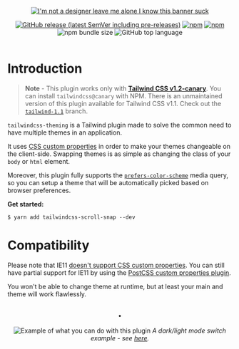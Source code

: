 <p align="center">
  <a href="#"><img alt="I'm not a designer leave me alone I know this banner suck" src="docs/assets/banner.png"></a>
  <br>
  <div align="center">
  <a href="https://github.com/hawezo/tailwindcss-scroll-snap/releases" target="_blank"><img alt="GitHub release (latest SemVer including pre-releases)" src="https://img.shields.io/github/v/release/hawezo/tailwindcss-scroll-snap?include_prereleases&style=flat-square"></a>
  <a href="https://npmjs.com/package/tailwindcss-scroll-snap" target="_blank"><img alt="npm" src="https://img.shields.io/npm/v/tailwindcss-scroll-snap?style=flat-square"></a>
  <a href="https://npmjs.com/package/tailwindcss-scroll-snap" target="_blank"><img alt="npm" src="https://img.shields.io/npm/dt/tailwindcss-scroll-snap?style=flat-square"></a>
  <img alt="npm bundle size" src="https://img.shields.io/bundlephobia/minzip/tailwindcss-scroll-snap?style=flat-square">
  <img alt="GitHub top language" src="https://img.shields.io/github/languages/top/hawezo/tailwindcss-scroll-snap?style=flat-square">
  </div>
  <br>
</p>



# Introduction

> **Note** - This plugin works only with [**Tailwind CSS v1.2-canary**](https://github.com/tailwindcss/tailwindcss/tree/v1.2.0-canary.1). You can install `tailwindcss@canary` with NPM. 
> There is an unmaintained version of this plugin available for Tailwind CSS v1.1. Check out the [`tailwind-1.1`](https://github.com/hawezo/tailwindcss-theming/tree/tailwind-1.1) branch.

`tailwindcss-theming` is a Tailwind plugin made to solve the common need to have multiple themes in an application. 

It uses [CSS custom properties](https://developer.mozilla.org/en-US/docs/Web/CSS/--*) in order to make your themes changeable on the client-side. Swapping themes is as simple as changing the class of your `body` or `html` element. 

Moreover, this plugin fully supports the [`prefers-color-scheme`](https://developer.mozilla.org/fr/docs/Web/CSS/@media/prefers-color-scheme) media query, so you can setup a theme that will be automatically picked based on browser preferences.

**Get started:**

```console
$ yarn add tailwindcss-scroll-snap --dev
```


# Compatibility

Please note that IE11 [doesn't support CSS custom properties](https://caniuse.com/#feat=css-variables). You can still have partial support for IE11 by using the [PostCSS custom properties plugin](https://github.com/postcss/postcss-custom-properties). 

You won't be able to change theme at runtime, but at least your main and  theme will work flawlessly.

<p align="center">
    <br />
    •
    <br />
    <br />
    <img src="docs/assets/example.gif" alt="Example of what you can do with this plugin" />
    <i>A dark/light mode switch example - see <a href="docs/examples.md#application">here</a>.</i>
</p>
